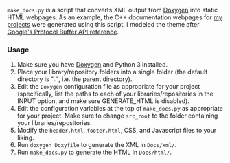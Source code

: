 
`make_docs.py` is a script that converts XML output from [Doxygen](http://www.stack.nl/~dimitri/doxygen/) into static HTML webpages. As an example, the C++ documentation webpages for [my projects](http://asaparov.org/docs/core/) were generated using this script. I modeled the theme after [Google's Protocol Buffer API reference](https://developers.google.com/protocol-buffers/docs/reference/cpp/).

### Usage

1. Make sure you have [Doxygen](http://www.stack.nl/~dimitri/doxygen/) and Python 3 installed.
2. Place your library/repository folders into a single folder (the default directory is "..", i.e. the parent directory).
3. Edit the `Doxygen` configuration file as appropriate for your project (specifically, list the paths to each of your libraries/repositories in the INPUT option, and make sure GENERATE_HTML is disabled).
4. Edit the configuration variables at the top of `make_docs.py` as appropriate for your project. Make sure to change `src_root` to the folder containing your libraries/repositories.
5. Modify the `header.html`, `footer.html`, CSS, and Javascript files to your liking.
6. Run `doxygen Doxyfile` to generate the XML in `Docs/xml/`.
7. Run `make_docs.py` to generate the HTML in `Docs/html/`.
